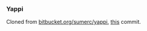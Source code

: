 ### Yappi

Cloned from [bitbucket.org/sumerc/yappi](https://bitbucket.org/sumerc/yappi), [this](https://bitbucket.org/sumerc/yappi/commits/bf48b53eb3ce51a21e58b5223f10b19e1c3351c9?at=default) commit.
